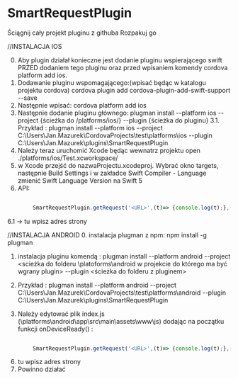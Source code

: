 # SmartRequestPlugin
Ściągnij cały projekt pluginu z githuba 
Rozpakuj go

//INSTALACJA IOS

0. Aby plugin działał konieczne jest dodanie pluginu wspierającego swift PRZED dodaniem tego pluginu oraz przed wpisaniem komendy cordova platform add ios.
1. Dodawanie pluginu wspomagającego:(wpisać będąc w katalogu projektu cordova) cordova plugin add cordova-plugin-add-swift-support --save
2. Następnie wpisać: cordova platform add ios
3. Następnie dodanie pluginu głównego: plugman install --platform ios --project {ścieżka do /platforms/ios/} --plugin {ścieżka do pluginu} 3.1. Przykład : plugman install --platform ios --project C:\Users\Jan.Mazurek\CordovaProjects\test\platforms\ios --plugin C:\Users\Jan.Mazurek\plugins\SmartRequestPlugin
4. Należy teraz uruchomić Xcode będąc wewnatrz projektu open ./platforms/ios/Test.xcworkspace/
5. w Xcode przejść do nazwaProjectu.xcodeproj. Wybrać okno targets, następnie Build Settings i w zakładce Swift Compiler - Language zmienić Swift Language Version na Swift 5
6. API: 
```javascript
		
		SmartRequestPlugin.getRequest('<URL>',(t)=> {console.log(t);},(e)=> {console.log(e);});
```
6.1 <URL> -> tu wpisz adres strony 


//INSTALACJA ANDROID
0. instalacja plugman z npm: npm install -g plugman

1. instalacja pluginu komendą : plugman install --platform android --project <scieżka do folderu \platoforms\android w projekcie do którego ma być wgrany plugin> --plugin <ścieżka do folderu z pluginem>
2. Przykład : plugman install --platform android --project C:\Users\Jan.Mazurek\CordovaProjects\test\platforms\android --plugin C:\Users\Jan.Mazurek\plugins\SmartRequestPlugin

5. Należy edytować plik index.js (\platforms\android\app\src\main\assets\www\js) dodając na początku funkcji onDeviceReady() : 
```javascript
		
		SmartRequestPlugin.getRequest('<URL>',(t)=> {console.log(t);},(e)=> {console.log(e);});
```
6. <URL> tu wpisz adres strony 
7. Powinno działać
